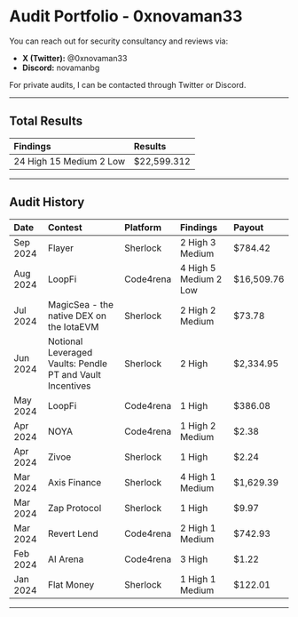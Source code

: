 # Audit Portfolio - 0xnovaman33

You can reach out for security consultancy and reviews via:

- **X (Twitter):** @0xnovaman33
- **Discord:** novamanbg

For private audits, I can be contacted through Twitter or Discord.

---

## Total Results

| **Findings**                  | **Results**     |
|:-------------------------------|:----------------|
| 24 High 15 Medium 2 Low | $22,599.312 |

---

## Audit History

| **Date**       | **Contest**                        | **Platform**                  | **Findings**              | **Payout**   |
|:---------------|:-----------------------------------|:------------------------------|:--------------------------|:-------------|
| Sep 2024   | Flayer                  | Sherlock              | 2 High 3 Medium     | $784.42   |
| Aug 2024   | LoopFi                  | Code4rena              | 4 High 5 Medium  2 Low     | $16,509.76    |
| Jul 2024   | MagicSea - the native DEX on the IotaEVM                  | Sherlock              | 2 High 2 Medium        | $73.78    |
| Jun 2024   | Notional Leveraged Vaults: Pendle PT and Vault Incentives                 | Sherlock              | 2 High        | $2,334.95   |
| May 2024   | LoopFi                  | Code4rena              | 1 High   | $386.08   |
| Apr 2024   | NOYA                | Code4rena              | 1 High 2 Medium   | $2.38    |
| Apr 2024   | Zivoe               | Sherlock              | 1 High       | $2.24    |
| Mar 2024   | Axis Finance                 | Sherlock              | 4 High 1 Medium        | $1,629.39    |
| Mar 2024   | Zap Protocol                 | Sherlock              | 1 High       | $9.97    |
| Mar 2024   | Revert Lend                 | Code4rena              | 2 High 1 Medium        | $742.93   |
| Feb 2024   | AI Arena                    | Code4rena            | 3 High       | $1.22   |
| Jan 2024   | Flat Money                   | Sherlock              | 1 High 1 Medium        | $122.01    |

---


